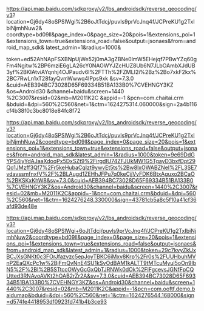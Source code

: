 

https://api.map.baidu.com/sdkproxy/v2/lbs_androidsdk/reverse_geocoding/v3?
location=Gj6dy48oSPSlWgi%2B6oJtTdcj/puvls9prVcJnq4f/JCPreKU1g2TxIbiNjmhNuw2&
coordtype=bd09ll&page_index=0&page_size=20&pois=1&extensions_poi=1&extensions_town=true&extensions_road=false&output=jsonaes&from=android_map_sdk&
latest_admin=1&radius=1000&

token=ed52AhNApFSXBNpUjWe52j0mA3gZBNe0lmW5EHejqf7PBwYZq60gFm4Ngitw%2BP6mziE6gLA26cY0NAOWYJZcHUZ8Ub6N7JLbOAmbXJdUB3yf%2BKIAtviAYqnhj4OJPaudv6I%2FTTh%2FZMLI2i%2Bz%2Bo7xkF2kx%2BC7RwLn1xT28fayQvmWwwq4IPps9xk
&sv=7.3.0
&cuid=AEB394BC73028D65F69334B51BA133B0%7CVEHNGY3KZ
&os=Android30
&channel=baidu&screen=1440
%2C3007&resid=02&mb=M2011K2C
&appid=-1
&pcn=com.chaitai.crm
&bduid=&dpi=560%2C560&net=1&ctm=1624275314.060000&sign=2a4b116cf4b38f0c3bc8018e84fc8f72


https://api.map.baidu.com/sdkproxy/v2/lbs_androidsdk/reverse_geocoding/v3?location=Gj6dy48oSPSlWgi%2B6oJtTdcj/puvls9prVcJnq4f/JCPreKU1g2TxIbiNjmhNuw2&coordtype=bd09ll&page_index=0&page_size=20&pois=1&extensions_poi=1&extensions_town=true&extensions_road=false&output=jsonaes&from=android_map_sdk&latest_admin=1&radius=1000&token=9e69DdGYPS4iyYdAJaaXdoqPx5DxSZt9%2FirgdIU74ZFJUkMW1G5TgayD3bxfDpt29Qo1JMzff3Qf7%2Fr5keHubaCqIzt9ywvEt5ts%2Bw8lxOWABZNeI%2FL3SE7vdavssmfnxfV%2F%2BLAugd1ZEHhJFPu7q0keCjjVvFDK6BtxAguxo2BCaO%2BKSKxKhW8&sv=7.3.0&cuid=AEB394BC73028D65F69334B51BA133B0%7CVEHNGY3KZ&os=Android30&channel=baidu&screen=1440%2C3007&resid=02&mb=M2011K2C&appid=-1&pcn=com.chaitai.crm&bduid=&dpi=560%2C560&net=1&ctm=1624276248.330000&sign=43781cb5a8c5f10a41cf36afd93de48e



https://api.map.baidu.com/sdkproxy/v2/lbs_androidsdk/reverse_geocoding/v3?location=Gj6dy48oSPSlWgi+6oJtTdcj/puvls9prVcJnq4f/JCPreKU1g2TxIbiNjmhNuw2&coordtype=bd09ll&page_index=0&page_size=20&pois=1&extensions_poi=1&extensions_town=true&extensions_road=false&output=jsonaes&from=android_map_sdk&latest_admin=1&radius=1000&token=29c7kvyZkUxBCJXsGNKt0c3FOrJfazvzc5epJoyTBKC6iMxv8Krp%2Fr0s%2FUUHbuhMVnP2EaQXcPc1w%2BjFmQvNnE4SU1kSvOdBAM1kALTT9tMTcuMyul5oOn9IbN5%2F%2BI%2B5STtccOWyGcGxQbTJRNWk0dOk%2FlFgcevsJGNfFpCQUtted3RNAvoAVKt2hOAB2rZr2A&sv=7.3.0&cuid=AEB394BC73028D65F69334B51BA133B0%7CVEHNGY3KZ&os=Android30&channel=baidu&screen=1440%2C3007&resid=02&mb=M2011K2C&appid=-1&pcn=com.ooftf.demo.baidumap&bduid=&dpi=560%2C560&net=1&ctm=1624276544.168000&sign=d574fe4418953df0923fd741b4b3ce93